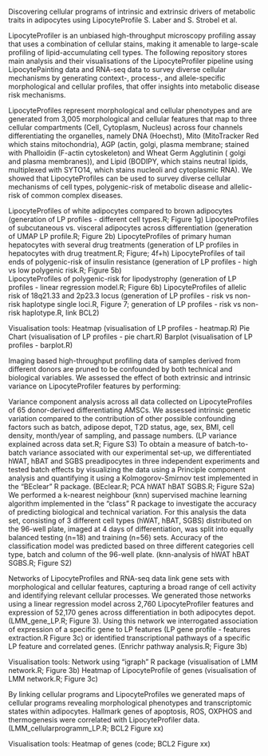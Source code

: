 Discovering cellular programs of intrinsic and extrinsic drivers of metabolic traits in adipocytes using LipocyteProfile
S. Laber and S. Strobel et al.

LipocyteProfiler is an unbiased high-throughput microscopy profiling assay that uses a combination of cellular stains, making it amenable to large-scale profiling of lipid-accumulating cell types. The following repository stores main analysis and their visualisations of the LipocyteProfiler pipeline using LipocytePainting data and RNA-seq data to survey diverse cellular mechanisms by generating context-, process-, and allele-specific morphological and cellular profiles, that offer insights into metabolic disease risk mechanisms. 


LipocyteProfiles represent morphological and cellular phenotypes and are generated from 3,005 morphological and cellular features that map to three cellular compartments (Cell, Cytoplasm, Nucleus) across four channels differentiating the organelles, namely DNA (Hoechst), Mito (MitoTracker Red which stains mitochondria), AGP (actin, golgi, plasma membrane; stained with Phalloidin (F-actin cytoskeleton) and Wheat Germ Agglutinin ( golgi and plasma membranes)), and Lipid (BODIPY, which stains neutral lipids, multiplexed with SYTO14, which stains nucleoli and cytoplasmic RNA). We showed that LipocyteProfiles can be used to survey diverse cellular mechanisms of cell types, polygenic-risk of metabolic disease and allelic-risk of common complex diseases.
 
LipocyteProfiles of white adipocytes compared to brown adipocytes (generation of LP profiles - different cell types.R; Figure 1g)
LipocyteProfiles of subcutaneous vs. visceral adipocytes across differentiation (generation of UMAP LP profile.R; Figure 2b) 
LipocyteProfiles of primary human hepatocytes with several drug treatments (generation of LP profiles in hepatocytes  with drug treatment.R; Figure; 4f+h) 
LipocyteProfiles of tail ends of polygenic-risk of insulin resistance (generation of LP profiles - high vs low polygenic risk.R; Figure 5b)  
LipocyteProfiles of polygenic-risk for lipodystrophy (generation of LP profiles - linear regression model.R; Figure 6b)
LipocyteProfiles of allelic risk of 18q21.33 and 2p23.3 locus (generation of LP profiles - risk vs non-risk haplotype single loci.R,  Figure 7; generation of LP profiles - risk vs non-risk haplotype.R, link BCL2)

Visualisation tools: 
Heatmap (visualisation of LP profiles -  heatmap.R)
Pie Chart (visualisation of LP profiles - pie chart.R)
Barplot (visualisation of LP profiles -  barplot.R)

Imaging based high-throughput profiling data of samples derived from different donors are pruned to be confounded by both technical and biological variables. We assessed the effect of both extrinsic and intrinsic variance on LipocyteProfiler features by performing:

Variance component analysis across all data collected on LipocyteProfiles of 65 donor-derived differentiating AMSCs. We assessed intrinsic genetic variation compared to the contribution of other possible confounding factors such as batch, adipose depot, T2D status, age, sex, BMI, cell density, month/year of sampling, and passage numbers. (LP variance explained across data set.R; Figure S3)
To obtain a measure of batch-to-batch variance associated with our experimental set-up, we differentiated hWAT, hBAT and SGBS preadipocytes in three independent experiments and tested batch effects by visualizing the data using a Principle component analysis and quantifying it using a Kolmogorov-Smirnov test implemented in the “BEclear” R package. (BEclear.R; PCA hWAT hBAT SGBS.R; Figure S2a)
We performed a k-nearest neighbour (knn) supervised machine learning algorithm implemented in the “class” R package to investigate the accuracy of predicting biological and technical variation. For this analysis the data set, consisting of 3 different cell types (hWAT, hBAT, SGBS) distributed on the 96-well plate, imaged at 4 days of differentiation, was split into equally balanced testing (n=18) and training (n=56) sets. Accuracy of the classification model was predicted based on three different categories cell type, batch and column of the 96-well plate. (knn-analysis of hWAT hBAT SGBS.R; Figure S2)

Networks of LipocyteProfiles and RNA-seq data link gene sets with morphological and cellular features, capturing a broad range of cell activity and identifying relevant cellular processes. We generated those networks using a linear regression model across 2,760 LipocyteProfiler features and expression of 52,170 genes across differentiation in both adipocytes depot. (LMM_gene_LP.R; Figure 3). Using this network we interrogated association of expression of a specific gene to LP features (LP gene profile - features extraction.R Figure 3c) or identified transcriptional pathways of a specific LP feature and correlated genes. (Enrichr pathway analysis.R;  Figure 3b)

Visualisation tools: 
Network using “igraph” R package (visualisation of LMM network.R; Figure 3b) 
Heatmap of LipocyteProfile of genes (visualisation of LMM network.R; Figure 3c)

By linking cellular programs and LipocyteProfiles we generated maps of cellular programs revealing morphological phenotypes and transcriptomic states within adipocytes. Hallmark genes of apoptosis, ROS, OXPHOS and thermogenesis were correlated with LipocyteProfiler data. (LMM_cellularprogramm_LP.R; BCL2 Figure xx)

Visualisation tools: 
Heatmap of genes (code;  BCL2 Figure xx)



